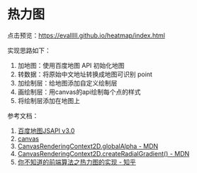 # 热力图

点击预览：https://evalllll.github.io/heatmap/index.html

实现思路如下：

1. 加地图：使用百度地图 API 初始化地图
2. 转数据：将原始中文地址转换成地图可识别 point
3. 加绘制层：给地图添加自定义绘制层
4. 画绘制层：用canvas的api绘制每个点的样式
5. 将绘制层添加在地图上

参考文档：

1. [百度地图JSAPI v3.0](http://lbsyun.baidu.com/jsdemo.htm#canvaslayer)
2. [canvas](https://developer.mozilla.org/zh-CN/docs/Web/API/Canvas_API)
3. [CanvasRenderingContext2D.globalAlpha - MDN](https://developer.mozilla.org/zh-CN/docs/Web/API/CanvasRenderingContext2D/globalAlpha)
4. [CanvasRenderingContext2D.createRadialGradient() - MDN](https://developer.mozilla.org/zh-CN/docs/Web/API/CanvasRenderingContext2D/createRadialGradient)
5. [你不知道的前端算法之热力图的实现 - 知乎](https://zhuanlan.zhihu.com/p/32362059)
